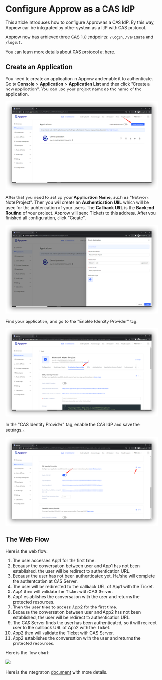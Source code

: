 # Configure Approw as a CAS IdP

<LastUpdated/>

This article introduces how to configure Approw as a CAS IdP. By this way, Approw can be integrated by other system as a IdP with CAS protocol.

Approw now has achieved three CAS 1.0 endpoints: `/login`, `/validate` and `/logout`.

You can learn more details about CAS protocol at [here](https://apereo.github.io/cas/6.3.x/protocol/CAS-Protocol-Specification.html).

## Create an Application

You need to create an application in Approw and enable it to authenticate. Go to **Console** > **Application** > **Application List** and then click "Create a new application". You can use your project name as the name of the application.

<!-- ![](~@imagesZhCn/guides/federation/oidc/1-1.png) -->
![](../../images/guides/federation/oidc/1-1.png)

After that you need to set up your **Application Name**, such as "Network Note Project". Then you will create an **Authentication URL** which will be used for the auhtencation of your users. The **Callback URL** is the **Backend Routing** of your project. Approw will send Tickets to this address. After you finished all configuration, click "Create".

<!-- ![](~@imagesZhCn/guides/federation/oidc/1-2.png) -->
![](../../images/guides/federation/oidc/1-2.png)

Find your application, and go to the "Enable Identity Provider" tag.

<!-- ![](~@imagesZhCn/guides/federation/oauth/1-1.png) -->
![](../../images/guides/federation/oauth/1-1.png)

In the "CAS Identity Provider" tag, enable the CAS IdP and save the settings.。

<!-- ![](~@imagesZhCn/guides/federation/cas/1-1.png) -->
![](../../images/guides/federation/cas/1-1.png)

## The Web Flow

Here is the web flow:

1. The user accesses App1 for the first time.
2. Because the conversation between user and App1 has not been established, the user will be redirect to authentication URL.
3. Because the user has not been authenticated yet. He/she will complete the authentcation at CAS Server.
4. The user will be redirected to the callback URL of App1 with the Ticket.
5. App1 then will validate the Ticket with CAS Server.
6. App1 establishes the conversation with the user and returns the protected resources.
7. Then the user tries to access App2 for the first time.
8. Because the conversation between user and App2 has not been established, the user will be redirect to authentication URL.
9. The CAS Server finds the user has been authenticated, so it will redirect user to the callback URL of App2 with the Ticket.
10. App2 then will validate the Ticket with CAS Server.
11. App2 establishes the conversation with the user and returns the protected resources.

Here is the flow chart:

![](~@imagesZhCn/guides/federation/cas/cas-flow.png)

Here is the integration [document](/en/federation/cas/cas10)  with more details.
<!-- approw-docs-v1/docs/en/federation/cas/cas10/ -->
<!--/v2/federation/cas/cas10-->
